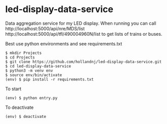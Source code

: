 # led-display-data-service
Data aggregation service for my LED display. When running you can call
  http://localhost:5000/api/nre/MDS/list
  http://localhost:5000/api/tfl/490004960N/list
to get lists of trains or buses.

Best use python environments and see requirements.txt
```
$ mkdir Projects
$ cd Projects
$ git clone https://github.com/hollandnj/led-display-data-service.git
$ cd led-display-data-service
$ python3 -m venv env
$ source env/bin/activate
(env) $ pip install -r requirements.txt
```

To start
```
(env) $ python entry.py
```

To deactivate
```
(env) $ deactivate
```
